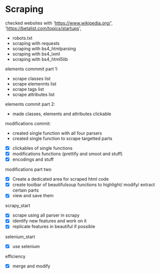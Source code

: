# Scraping
checked websites with 
'https://www.wikipedia.org/',
'https://betalist.com/topics/startups',

- robots.txt 
- scraping with requests
- scraping with bs4_htmlparsing
- scraping with bs4_lxml
- scraping with bs4_html5lib

elements commmit part 1:
- scrape  classes list
- scrape  elemennts list
- scrape  tags list
- scrape  attributes list

elements commit part 2:
- made classes, elements and attributes clickable

modifications commit:
- created single function with all four parsers
- created single function to scrape targetted parts
- [x] clickables of single functions
- [x] modifications functions (prettify and smoot and stuff)
- [x] encodings and stuff

modifications part two
- [x] Create a dedicated area for scraped html code
- [x] create toolbar of beautifulsoup functions to highlight/ modify/ extract certain parts
- [x] view and save them

scrapy_start
- [x] scrape using all parser in scrapy
- [x] identify new features and work on it
- [x] replicate features in beautiful if possible

selenium_start
- [x] use selenium

efficiency
- [x] merge and modify